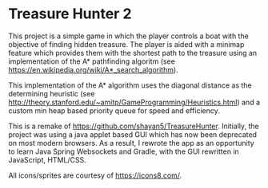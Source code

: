 # Treasure Hunter 2
This project is a simple game in which the player controls a boat with the objective of finding hidden treasure. The player is aided with a minimap feature which provides them with the shortest path to the treasure using an implementation of the A* pathfinding algoritm (see https://en.wikipedia.org/wiki/A*_search_algorithm).

This implementation of the A* algorithm uses the diagonal distance as the determining heuristic (see http://theory.stanford.edu/~amitp/GameProgramming/Heuristics.html) and a custom min heap based priority queue for speed and efficiency. 

This is a remake of https://github.com/shayan5/TreasureHunter. Initially, the project was using a java applet based GUI which has now been deprecated on most modern browsers. As a result, I rewrote the app as an opportunity to learn Java Spring Websockets and Gradle, with the GUI rewritten in JavaScript, HTML/CSS.

All icons/sprites are courtesy of https://icons8.com/. 




